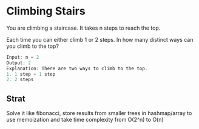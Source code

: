 # Climbing Stairs

You are climbing a staircase. It takes n steps to reach the top.

Each time you can either climb 1 or 2 steps. In how many distinct ways can you climb to the top?

```javascript
Input: n = 2
Output: 2
Explanation: There are two ways to climb to the top.
1. 1 step + 1 step
2. 2 steps
```

## Strat

Solve it like fibonacci, store results from smaller trees in hashmap/array to use memoization and take time complexity from O(2^n) to O(n)

